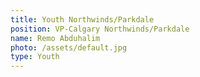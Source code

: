 ```yaml
---
title: Youth Northwinds/Parkdale
position: VP-Calgary Northwinds/Parkdale
name: Remo Abduhalim
photo: /assets/default.jpg
type: Youth
---
```


